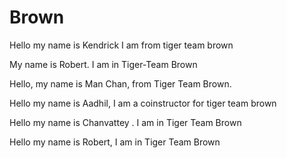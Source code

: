 # Brown


Hello my name is Kendrick I am from tiger team brown

My name is Robert. I am in Tiger-Team Brown



Hello, my name is Man Chan, from Tiger Team Brown.


Hello my name is Aadhil, I am a coinstructor for tiger team brown


Hello my name is Chanvattey . I am  in Tiger Team Brown


Hello my name is Robert, I am in Tiger Team Brown


